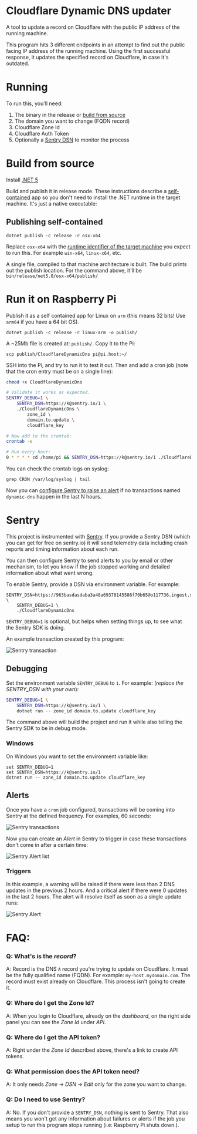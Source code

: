 # Cloudflare Dynamic DNS updater

A tool to update a record on Cloudflare with the public IP address of the running machine.

This program hits 3 different endpoints in an attempt to find out the public facing IP address of the running machine. Using the first successful response, it updates the specified record on Cloudflare, in case it's outdated.

# Running

To run this, you'll need:

1. The binary in the release or [build from source](#Build-from-source)
2. The domain you want to change (FQDN record)
3. Cloudflare Zone Id
4. Cloudflare Auth Token
5. Optionally a [Sentry DSN](https://docs.sentry.io/product/sentry-basics/dsn-explainer/) to monitor the process

# Build from source

Install [.NET 5](http://dot.net/)

Build and publish it in release mode. These instructions describe a [self-contained](https://docs.microsoft.com/en-us/dotnet/core/deploying/#publish-self-contained) app so you don't need to install the .NET runtime in the target machine. It's just a native executable:

## Publishing self-contained

`dotnet publish -c release -r osx-x64`

Replace `osx-x64` with the [runtime identifier of the target machine](https://docs.microsoft.com/en-us/dotnet/core/rid-catalog#using-rids) you expect to run this. For example `win-x64`, `linux-x64`, etc.

A single file, compiled to that machine architecture is built.
The build prints out the publish location. For the command above, it'll be `bin/release/net5.0/osx-x64/publish/`

# Run it on Raspberry Pi

Publish it as a self contained app for Linux on `arm` (this means 32 bits! Use `arm64` if you have a 64 bit OS).

`dotnet publish -c release -r linux-arm -o publish/`

A ~25Mb file is created at: `publish/`. Copy it to the Pi:

`scp publish/CloudflareDynamicDns pi@pi.host:~/`

SSH into the Pi, and try to run it to test it out. Then and add a cron job (note that the cron entry must be on a single line):

```sh
chmod +x CloudflareDynamicDns

# Validate it works as expected.
SENTRY_DEBUG=1 \
    SENTRY_DSN=https://k@sentry.io/1 \
    ./CloudflareDynamicDns \
        zone_id \
        domain.to.update \
        cloudflare_key

# Now add to the crontab:
crontab -e

# Run every hour:
0 * * * * cd /home/pi && SENTRY_DSN=https://k@sentry.io/1 ./CloudflareDynamicDns zone_id domain.to.update cloudflare_key
```

You can check the crontab logs on syslog:

`grep CRON /var/log/syslog | tail`

Now you can [configure Sentry to raise an alert](https://docs.sentry.io/product/alerts-notifications/) if no transactions named `dynamic-dns` happen in the last N hours.

# Sentry

This project is instrumented with [Sentry](https://sentry.io). If you provide a Sentry DSN (which you can get for free on sentry.io) it will send telemetry data including crash reports and timing information about each run.

You can then configure Sentry to send alerts to you by email or other mechanism, to let you know if the job stopped working and detailed information about what went wrong.

To enable Sentry, provide a DSN via environment variable. For example:

```
SENTRY_DSN=https://963basdasdaba3a48a69378145586f70b65@o117736.ingest.sentry.io/5703176 \
    SENTRY_DEBUG=1 \
    ./CloudflareDynamicDns
```

`SENTRY_DEBUG=1` is optional, but helps when setting things up, to see what the Sentry SDK is doing.

An example transaction created by this program:

![Sentry transaction](.github/sentry-transaction-example.png)

## Debugging

Set the environment variable `SENTRY_DEBUG` to `1`. For example: (*replace the SENTRY_DSN with your own*):

```sh
SENTRY_DEBUG=1 \
    SENTRY_DSN=https://k@sentry.io/1 \
    dotnet run -- zone_id domain.to.update cloudflare_key
```

The command above will build the project and run it while also telling the Sentry SDK to be in debug mode.

### Windows

On Windows you want to set the environment variable like:

```batch
set SENTRY_DEBUG=1
set SENTRY_DSN=https://k@sentry.io/1
dotnet run -- zone_id domain.to.update cloudflare_key
```

## Alerts

Once you have a `cron` job configured, transactions will be coming into Sentry at the defined frequency. For examples, 60 seconds:

![Sentry transactions](.github/transaction-list.png)

Now you can create an _Alert_ in Sentry to trigger in case these transactions don't come in after a certain time:

![Sentry Alert list](.github/alert-list.png)

### Triggers

In this example, a warning will be raised if there were less than 2 DNS updates in the previous 2 hours. And a critical alert if there were 0 updates in the last 2 hours. The alert will resolve itself as soon as a single update runs:

![Sentry Alert](.github/alert.png)

# FAQ:

### Q: What's is the _record_?

A: Record is the DNS `A` record you're trying to update on Cloudflare. It must be the fully qualified name (FQDN). For example: `my-host.mydomain.com`.
The record must exist already on Cloudflare. This process isn't going to create it.

### Q: Where do I get the Zone Id?
A: When you login to Cloudflare, already on the _dashboard_, on the right side panel you can see the _Zone Id_ under _API_.

### Q: Where do I get the API token?
A: Right under the _Zone Id_ described above, there's a link to create API tokens.

### Q: What permission does the API token need?
A: It only needs _Zone_ -> _DSN_ -> _Edit_ only for the zone you want to change.

### Q: Do I need to use Sentry?
A: No. If you don't provide a `SENTRY_DSN`, nothing is sent to Sentry. That also means you won't get any information about failures or alerts if the job you setup to run this program stops running (i.e: Raspberry Pi shuts down.).
